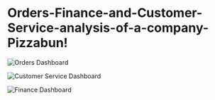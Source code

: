 # Orders-Finance-and-Customer-Service-analysis-of-a-company-Pizzabun!

![Orders Dashboard](https://github.com/SijaBadgaiyan/Orders-Finance-and-Customer-Service-analysis-of-a-company-Pizzabun/assets/66430864/810ab192-50d0-492d-ad2b-8cb18ed8298c)


![Customer Service Dashboard](https://github.com/SijaBadgaiyan/Orders-Finance-and-Customer-Service-analysis-of-a-company-Pizzabun/assets/66430864/59fe52c7-e6c2-443e-b2f3-8976e4f4d7fc)


![Finance Dashboard](https://github.com/SijaBadgaiyan/Orders-Finance-and-Customer-Service-analysis-of-a-company-Pizzabun/assets/66430864/855e8b00-ea74-40d1-8ba9-e0a53645a167)
